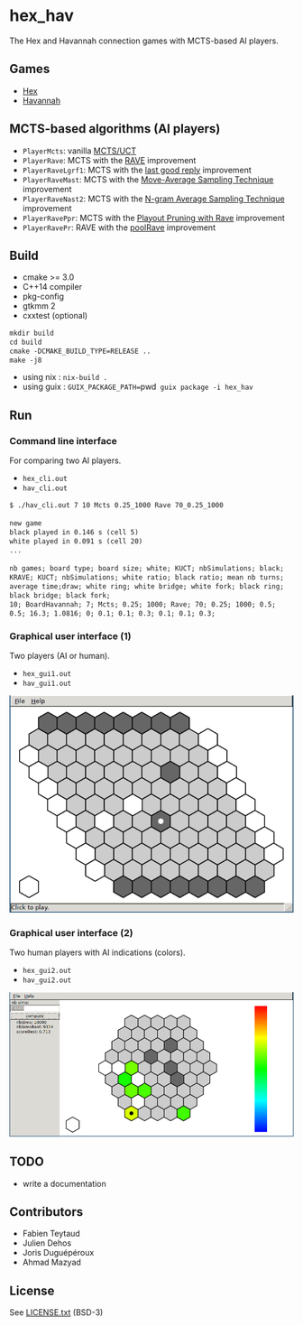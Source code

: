 # hex_hav

The Hex and Havannah connection games with MCTS-based AI players.


## Games 

- [Hex](https://en.wikipedia.org/wiki/Hex_(board_game))
- [Havannah](https://en.wikipedia.org/wiki/Havannah)



## MCTS-based algorithms (AI players)

- `PlayerMcts`: vanilla [MCTS/UCT](https://pdfs.semanticscholar.org/a441/488e8fe40370b7f5f99eb5a1659d93fb7091.pdf)
- `PlayerRave`: MCTS with the [RAVE](http://machinelearning.wustl.edu/mlpapers/paper_files/icml2007_GellyS07.pdf) improvement
- `PlayerRaveLgrf1`: MCTS with the [last good reply](http://ieeexplore.ieee.org/stamp/stamp.jsp?arnumber=5672398) improvement
- `PlayerRaveMast`: MCTS with the [Move-Average Sampling Technique](www.aaai.org/Papers/AAAI/2008/AAAI08-041.pdf) improvement
- `PlayerRaveNast2`: MCTS with the [N-gram Average Sampling Technique](http://ieeexplore.ieee.org/document/6203383/) improvement
- `PlayerRavePpr`: MCTS with the [Playout Pruning with Rave](https://hal.archives-ouvertes.fr/hal-01342347/document) improvement
- `PlayerRavePr`: RAVE with the [poolRave](https://hal.inria.fr/inria-00485555/file/poolrave.pdf) improvement


## Build 

- cmake >= 3.0
- C++14 compiler
- pkg-config
- gtkmm 2
- cxxtest (optional)

```
mkdir build
cd build
cmake -DCMAKE_BUILD_TYPE=RELEASE ..
make -j8
```

- using nix : `nix-build .`
- using guix : `GUIX_PACKAGE_PATH=`pwd` guix package -i hex_hav`

## Run 

### Command line interface

For comparing two AI players.

- `hex_cli.out`
- `hav_cli.out`

```
$ ./hav_cli.out 7 10 Mcts 0.25_1000 Rave 70_0.25_1000

new game
black played in 0.146 s (cell 5)
white played in 0.091 s (cell 20)
...

nb games; board type; board size; white; KUCT; nbSimulations; black; KRAVE; KUCT; nbSimulations; white ratio; black ratio; mean nb turns; average time;draw; white ring; white bridge; white fork; black ring; black bridge; black fork;
10; BoardHavannah; 7; Mcts; 0.25; 1000; Rave; 70; 0.25; 1000; 0.5; 0.5; 16.3; 1.0816; 0; 0.1; 0.1; 0.3; 0.1; 0.1; 0.3; 
```

### Graphical user interface (1)

Two players (AI or human).

- `hex_gui1.out`
- `hav_gui1.out`

![](doc/screenshot_hex_gui1.png)


### Graphical user interface (2)

Two human players with AI indications (colors).

- `hex_gui2.out`
- `hav_gui2.out`

![](doc/screenshot_hav_gui2.png)


## TODO

- write a documentation 


## Contributors

- Fabien Teytaud
- Julien Dehos
- Joris Duguépéroux
- Ahmad Mazyad


## License

See [LICENSE.txt](LICENSE.txt) (BSD-3)


